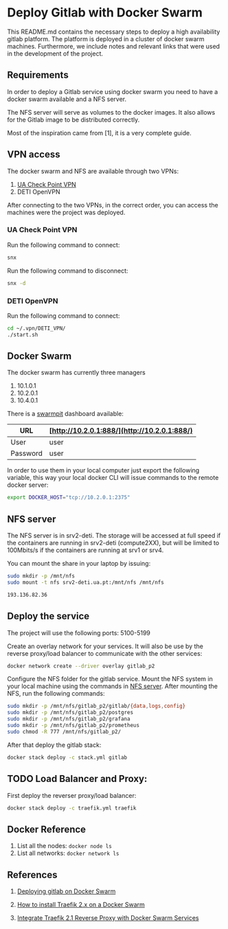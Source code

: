 # Deploy Gitlab with Docker Swarm

This README.md contains the necessary steps to deploy a high availability gitlab platform.
The platform is deployed in a cluster of docker swarm machines.
Furthermore, we include notes and relevant links that were used in the development of the project.

## Requirements

In order to deploy a Gitlab service using docker swarm you need to have
a docker swarm available and a NFS server.

The NFS server will serve as volumes to the docker images.
It also allows for the Gitlab image to be distributed correctly.

Most of the inspiration came from [1], it is a very complete guide.

## VPN access

The docker swarm and NFS are available through two VPNs:

1. [UA Check Point VPN](https://go.ua.pt/)
2. DETI OpenVPN

After connecting to the two VPNs, in the correct order,
you can access the machines were the project was deployed.

### UA Check Point VPN

Run the following command to connect:

```bash
snx
```

Run the following command to disconnect:

```bash
snx -d
```

### DETI OpenVPN

Run the following command to connect:

```bash
cd ~/.vpn/DETI_VPN/
./start.sh
```

## Docker Swarm

The docker swarm has currently three managers

1. 10.1.0.1
2. 10.2.0.1
3. 10.4.0.1

There is a [swarmpit](https://swarmpit.io/) dashboard available:

| URL      | [http://10.2.0.1:888/](http://10.2.0.1:888/) |
|----------|----------------------------------------------|
| User     | user |
| Password | user |

In order to use them in your local computer just export the following variable,
this way your local docker CLI will issue commands to the remote docker server:

```bash
export DOCKER_HOST="tcp://10.2.0.1:2375"
```

## NFS server

The NFS server is in srv2-deti.
The storage will be accessed at full speed if the containers are running in srv2-deti (compute2XX),
but will be limited to 100Mbits/s if the containers are running at srv1 or srv4.

You can mount the share in your laptop by issuing:

```bash
sudo mkdir -p /mnt/nfs
sudo mount -t nfs srv2-deti.ua.pt:/mnt/nfs /mnt/nfs

193.136.82.36
```

## Deploy the service

The project will use the following ports: 5100-5199

Create an overlay network for your services.
It will also be use by the reverse proxy/load balancer to communicate with the other services:

```bash
docker network create --driver overlay gitlab_p2
```

Configure the NFS folder for the gitlab service.
Mount the NFS system in your local machine using the commands in [NFS server](#NFS-server).
After mounting the NFS, run the following commands:

```bash
sudo mkdir -p /mnt/nfs/gitlab_p2/gitlab/{data,logs,config}
sudo mkdir -p /mnt/nfs/gitlab_p2/postgres
sudo mkdir -p /mnt/nfs/gitlab_p2/grafana
sudo mkdir -p /mnt/nfs/gitlab_p2/prometheus
sudo chmod -R 777 /mnt/nfs/gitlab_p2/
```

After that deploy the gitlab stack:

```bash
docker stack deploy -c stack.yml gitlab
```

## TODO Load Balancer and Proxy:

First deploy the reverser proxy/load balancer:

```bash
docker stack deploy -c traefik.yml traefik
``` 

## Docker Reference

1. List all the nodes: `docker node ls`
2. List all networks: `docker network ls`

## References

1. [Deploying gitlab on Docker Swarm](https://dev.to/livioribeiro/deploying-gitlab-on-docker-swarm-1fb1)

2. [How to install Traefik 2.x on a Docker Swarm](https://blog.creekorful.com/how-to-install-traefik-2-docker-swarm/)

3. [Integrate Traefik 2.1 Reverse Proxy with Docker Swarm Services](https://medium.com/better-programming/traefik-2-1-as-a-reverse-proxy-c9e274da0a32)